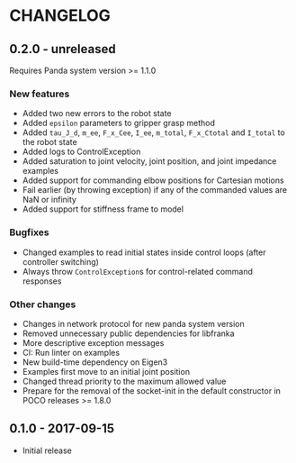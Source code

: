 # CHANGELOG

## 0.2.0 - unreleased

Requires Panda system version >= 1.1.0

### New features

  * Added two new errors to the robot state
  * Added `epsilon` parameters to gripper grasp method
  * Added `tau_J_d`, `m_ee`, `F_x_Cee`, `I_ee`, `m_total`, `F_x_Ctotal` and `I_total`
    to the robot state
  * Added logs to ControlException
  * Added saturation to joint velocity, joint position, and joint impedance examples
  * Added support for commanding elbow positions for Cartesian motions
  * Fail earlier (by throwing exception) if any of the commanded values are NaN or infinity
  * Added support for stiffness frame to model

### Bugfixes

  * Changed examples to read initial states inside control loops (after controller switching)
  * Always throw `ControlException`s for control-related command responses

### Other changes

  * Changes in network protocol for new panda system version
  * Removed unnecessary public dependencies for libfranka
  * More descriptive exception messages
  * CI: Run linter on examples
  * New build-time dependency on Eigen3
  * Examples first move to an initial joint position
  * Changed thread priority to the maximum allowed value
  * Prepare for the removal of the socket-init in the default constructor in POCO releases >= 1.8.0

## 0.1.0 - 2017-09-15

  * Initial release

